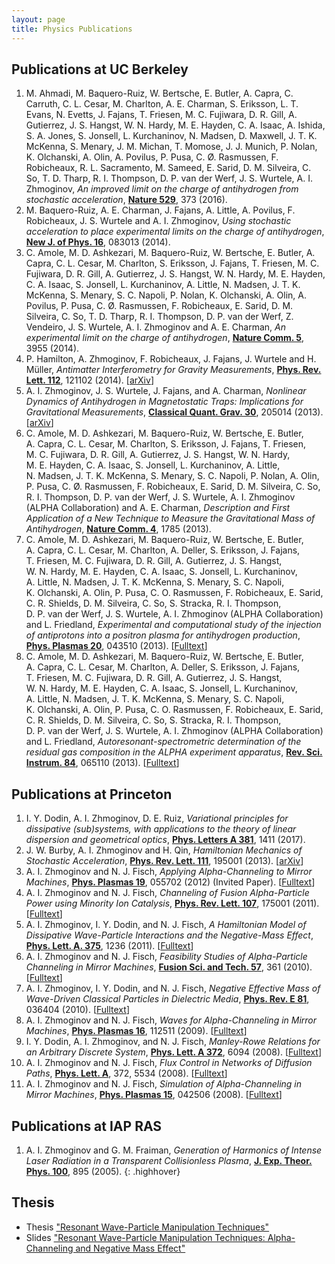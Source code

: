```yaml
---
layout: page
title: Physics Publications
---
```


## Publications at UC Berkeley

1. M. Ahmadi, M. Baquero-Ruiz, W. Bertsche, E. Butler, A. Capra, C. Carruth, C. L. Cesar, M. Charlton, A. E. Charman, S. Eriksson, L. T. Evans, N. Evetts, J. Fajans, T. Friesen, M. C. Fujiwara, D. R. Gill, A. Gutierrez, J. S. Hangst, W. N. Hardy, M. E. Hayden, C. A. Isaac, A. Ishida, S. A. Jones, S. Jonsell, L. Kurchaninov, N. Madsen, D. Maxwell, J. T. K. McKenna, S. Menary, J. M. Michan, T. Momose, J. J. Munich, P. Nolan, K. Olchanski, A. Olin, A. Povilus, P. Pusa, C. Ø. Rasmussen, F. Robicheaux, R. L. Sacramento, M. Sameed, E. Sarid, D. M. Silveira, C. So, T. D. Tharp, R. I. Thompson, D. P. van der Werf, J. S. Wurtele, A. I. Zhmoginov, *An improved limit on the charge of antihydrogen from stochastic acceleration*, **[Nature 529](http://www.nature.com/nature/journal/v529/n7586/abs/nature16491.html)**, 373 (2016).
1. M. Baquero-Ruiz, A. E. Charman, J. Fajans, A. Little, A. Povilus, F. Robicheaux, J. S. Wurtele and A. I. Zhmoginov, *Using stochastic acceleration to place experimental limits on the charge of antihydrogen*, **[New J. of Phys. 16](http://iopscience.iop.org/article/10.1088/1367-2630/16/8/083013/meta)**, 083013 (2014).
1. C. Amole, M. D. Ashkezari, M. Baquero-Ruiz, W. Bertsche, E. Butler, A. Capra, C. L. Cesar, M. Charlton, S. Eriksson, J. Fajans, T. Friesen, M. C. Fujiwara, D. R. Gill, A. Gutierrez, J. S. Hangst, W. N. Hardy, M. E. Hayden, C. A. Isaac, S. Jonsell, L. Kurchaninov, A. Little, N. Madsen, J. T. K. McKenna, S. Menary, S. C. Napoli, P. Nolan, K. Olchanski, A. Olin, A. Povilus, P. Pusa, C. Ø. Rasmussen, F. Robicheaux, E. Sarid, D. M. Silveira, C. So, T. D. Tharp, R. I. Thompson, D. P. van der Werf, Z. Vendeiro, J. S. Wurtele, A. I. Zhmoginov and A. E. Charman, *An experimental limit on the charge of antihydrogen*, **[Nature Comm. 5](http://www.nature.com/ncomms/2014/140603/ncomms4955/full/ncomms4955.html)**, 3955 (2014).
1. P. Hamilton, A. Zhmoginov, F. Robicheaux, J. Fajans, J. Wurtele and H. Müller, *Antimatter Interferometry for Gravity Measurements*, **[Phys. Rev. Lett. 112](http://journals.aps.org/prl/abstract/10.1103/PhysRevLett.112.121102)**, 121102 (2014). [[arXiv](http://arxiv.org/abs/1308.1079)]
1. A. I. Zhmoginov, J. S. Wurtele, J. Fajans, and A. Charman, *Nonlinear Dynamics of Antihydrogen in Magnetostatic Traps: Implications for Gravitational Measurements*, **[Classical Quant. Grav. 30](http://iopscience.iop.org/0264-9381/30/20/205014)**, 205014 (2013). [[arXiv](http://arxiv.org/abs/1303.2738)]
1. C. Amole, M. D. Ashkezari, M. Baquero-Ruiz, W. Bertsche, E. Butler, A. Capra, C. L. Cesar, M. Charlton, S. Eriksson, J. Fajans, T. Friesen, M. C. Fujiwara, D. R. Gill, A. Gutierrez, J. S. Hangst, W. N. Hardy, M. E. Hayden, C. A. Isaac, S. Jonsell, L. Kurchaninov, A. Little, N. Madsen, J. T. K. McKenna, S. Menary, S. C. Napoli, P. Nolan, A. Olin, P. Pusa, C. Ø. Rasmussen, F. Robicheaux, E. Sarid, D. M. Silveira, C. So, R. I. Thompson, D. P. van der Werf, J. S. Wurtele, A. I. Zhmoginov (ALPHA Collaboration) and A. E. Charman, *Description and First Application of a New Technique to Measure the Gravitational Mass of Antihydrogen*, **[Nature Comm. 4](http://www.nature.com/ncomms/journal/v4/n4/full/ncomms2787.html)**, 1785 (2013).
1. C. Amole, M. D. Ashkezari, M. Baquero-Ruiz, W. Bertsche, E. Butler, A. Capra, C. L. Cesar, M. Charlton, A. Deller, S. Eriksson, J. Fajans, T. Friesen, M. C. Fujiwara, D. R. Gill, A. Gutierrez, J. S. Hangst, W. N. Hardy, M. E. Hayden, C. A. Isaac, S. Jonsell, L. Kurchaninov, A. Little, N. Madsen, J. T. K. McKenna, S. Menary, S. C. Napoli, K. Olchanski, A. Olin, P. Pusa, C. O. Rasmussen, F. Robicheaux, E. Sarid, C. R. Shields, D. M. Silveira, C. So, S. Stracka, R. I. Thompson, D. P. van der Werf, J. S. Wurtele, A. I. Zhmoginov (ALPHA Collaboration) and L. Friedland, *Experimental and computational study of the injection of antiprotons into a positron plasma for antihydrogen production*, **[Phys. Plasmas 20](http://scitation.aip.org/content/aip/journal/pop/20/4/10.1063/1.4801067)**, 043510 (2013). [[Fulltext](http://alpha.web.cern.ch/sites/alpha.web.cern.ch/files/AR_PoP.pdf)]
1. C. Amole, M. D. Ashkezari, M. Baquero-Ruiz, W. Bertsche, E. Butler, A. Capra, C. L. Cesar, M. Charlton, A. Deller, S. Eriksson, J. Fajans, T. Friesen, M. C. Fujiwara, D. R. Gill, A. Gutierrez, J. S. Hangst, W. N. Hardy, M. E. Hayden, C. A. Isaac, S. Jonsell, L. Kurchaninov, A. Little, N. Madsen, J. T. K. McKenna, S. Menary, S. C. Napoli, K. Olchanski, A. Olin, P. Pusa, C. O. Rasmussen, F. Robicheaux, E. Sarid, C. R. Shields, D. M. Silveira, C. So, S. Stracka, R. I. Thompson, D. P. van der Werf, J. S. Wurtele, A. I. Zhmoginov (ALPHA Collaboration) and L. Friedland, *Autoresonant-spectrometric determination of the residual gas composition in the ALPHA experiment apparatus*, **[Rev. Sci. Instrum. 84](http://alpha.web.cern.ch/sites/alpha.web.cern.ch/files/AutoSpecRSI.pdf)**, 065110 (2013). [[Fulltext](http://alpha.web.cern.ch/sites/alpha.web.cern.ch/files/AutoSpecRSI.pdf)]

## Publications at Princeton

1. I. Y. Dodin, A. I. Zhmoginov, D. E. Ruiz, *Variational principles for dissipative (sub)systems, with applications to the theory of linear dispersion and geometrical optics*, **[Phys. Letters A 381](https://www.sciencedirect.com/science/article/abs/pii/S0375960116313494)**, 1411 (2017).
1. J. W. Burby, A. I. Zhmoginov and H. Qin, *Hamiltonian Mechanics of Stochastic Acceleration*, **[Phys. Rev. Lett. 111](http://journals.aps.org/prl/abstract/10.1103/PhysRevLett.111.195001)**, 195001 (2013). [[arXiv](http://arxiv.org/abs/1312.3974v1)]
1. A. I. Zhmoginov and N. J. Fisch, *Applying Alpha-Channeling to Mirror Machines*, **[Phys. Plasmas 19](http://scitation.aip.org/content/aip/journal/pop/19/5/10.1063/1.3701997)**, 055702 (2012) (Invited Paper). [[Fulltext](http://w3.pppl.gov/~fisch/fischpapers/2012/Zhmoginov.POP12.pdf)]
1. A. I. Zhmoginov and N. J. Fisch, *Channeling of Fusion Alpha-Particle Power using Minority Ion Catalysis*, **[Phys. Rev. Lett. 107](http://journals.aps.org/prl/abstract/10.1103/PhysRevLett.107.175001)**, 175001 (2011). [[Fulltext](http://w3.pppl.gov/~fisch/fischpapers/2011/Zhmoginov.PRL.2011.pdf)]
1. A. I. Zhmoginov, I. Y. Dodin, and N. J. Fisch, *A Hamiltonian Model of Dissipative Wave-Particle Interactions and the Negative-Mass Effect*, **[Phys. Lett. A. 375](http://www.sciencedirect.com/science/article/pii/S0375960111001095)**, 1236 (2011). [[Fulltext](http://w3.pppl.gov/~fisch/fischpapers/2011/Zhmoginov_PLA2011.pdf)]
1. A. I. Zhmoginov and N. J. Fisch, *Feasibility Studies of Alpha-Particle Channeling in Mirror Machines*, **[Fusion Sci. and Tech. 57](http://www.ans.org/pubs/journals/fst/a_9498)**, 361 (2010). [[Fulltext](http://w3.pppl.gov/~fisch/fischpapers/2010/Zhmoginov.FST.2010.pdf)]
1. A. I. Zhmoginov, I. Y. Dodin, and N. J. Fisch, *Negative Effective Mass of Wave-Driven Classical Particles in Dielectric Media*, **[Phys. Rev. E 81](http://www.ncbi.nlm.nih.gov/pubmed/20365879)**, 036404 (2010). [[Fulltext](http://w3.pppl.gov/~fisch/fischpapers/2010/zhmoginov.pre.2010.pdf)]
1. A. I. Zhmoginov and N. J. Fisch, *Waves for Alpha-Channeling in Mirror Machines*, **[Phys. Plasmas 16](http://scitation.aip.org/content/aip/journal/pop/16/11/10.1063/1.3265711?ver=pdfcov)**, 112511 (2009). [[Fulltext](http://w3.pppl.gov/~fisch/fischpapers/2009/Zhmoginov_POP09.pdf)]
1. I. Y. Dodin, A. I. Zhmoginov, and N. J. Fisch, *Manley-Rowe Relations for an Arbitrary Discrete System*, **[Phys. Lett. A 372](http://www.sciencedirect.com/science/article/pii/S0375960108012085)**, 6094 (2008). [[Fulltext](http://w3.pppl.gov/~fisch/fischpapers/2008/Dodin.manley-rowe.pdf)]
1. A. I. Zhmoginov and N. J. Fisch, *Flux Control in Networks of Diffusion Paths*, **[Phys. Lett. A](http://www.sciencedirect.com/science/article/pii/S0375960108009699)**, 372, 5534 (2008). [[Fulltext](http://w3.pppl.gov/~fisch/fischpapers/2008/Zhmoginov_PLA08.pdf)]
1. A. I. Zhmoginov and N. J. Fisch, *Simulation of Alpha-Channeling in Mirror Machines*, **[Phys. Plasmas 15](http://scitation.aip.org/content/aip/journal/pop/15/4/10.1063/1.2903900?showFTTab=true&containerItemId=content/aip/journal/pop)**, 042506 (2008). [[Fulltext](http://w3.pppl.gov/~fisch/fischpapers/2008/Zhmoginov_POP08.pdf)]

## Publications at IAP RAS

1. A. I. Zhmoginov and G. M. Fraiman, *Generation of Harmonics of Intense Laser Radiation in a Transparent Collisionless Plasma*, **[J. Exp. Theor. Phys. 100](http://link.springer.com/article/10.1134%2F1.1947313)**, 895 (2005).
{: .highhover}

## Thesis

* Thesis ["Resonant Wave-Particle Manipulation Techniques"](/public/docs/thesis.pdf)
* Slides ["Resonant Wave-Particle Manipulation Techniques: Alpha-Channeling and Negative Mass Effect"](/public/docs/thesis_slides.pdf)
